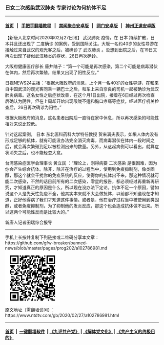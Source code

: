 ### 日女二次感染武汉肺炎 专家讨论为何抗体不足
------------------------

#### [首页](https://github.com/gfw-breaker/banned-news/blob/master/README.md) &nbsp;&nbsp;|&nbsp;&nbsp; [手把手翻墙教程](https://github.com/gfw-breaker/guides/wiki) &nbsp;&nbsp;|&nbsp;&nbsp; [禁闻聚合安卓版](https://github.com/gfw-breaker/bn-android) &nbsp;&nbsp;|&nbsp;&nbsp; [网门安卓版](https://github.com/oGate2/oGate) &nbsp;&nbsp;|&nbsp;&nbsp; [神州正道安卓版](https://github.com/SzzdOgate/update) 



<div><div class="post_content" itemprop="articleBody">
 <p>
  【新唐人北京时间2020年02月27日讯】
  <ok href="https://www.ntdtv.com/gb/武汉肺炎.htm">
   武汉肺炎
  </ok>
  疫情，在
  <ok href="https://www.ntdtv.com/gb/日本.htm">
   日本
  </ok>
  持续扩散，日本并且还出现了
  <ok href="https://www.ntdtv.com/gb/二度确诊.htm">
   二度确诊
  </ok>
  的案例，受到国际关注。大阪一名约40岁的女性导游在接触过来自武汉的观光客之后，被确诊了
  <ok href="https://www.ntdtv.com/gb/武汉肺炎.htm">
   武汉肺炎
  </ok>
  。没想到出院之后，在19日又再次出现了疑似武汉肺炎的症状，26日再次确诊。
 </p>
 <p>
  大阪府健康医疗部长 藤井陆子：“第一个可能是再次感染，第二个可能是病毒潜伏在体内，然后再次繁殖，结果又出现了阳性反应。”
 </p>
 <p>
  日视NEWS24主播：“根据大阪政府的消息，上个月一名40岁的女性导游，在和来自中国武汉的观光客同乘一辆巴士之后，和车上来自奈良的司机一起被确诊为武汉肺炎病毒。这名女性之后症状改善，在这个月1日出院，接着在6日经过再次检查后确认为阴性，但在上周却开始出现喉咙不适和胸口疼痛等症状，经过医疗机关检查后，26日再次确诊为阳性。”
 </p>
 <p>
  根据大阪政府的消息，这名患者出院后一直待在家中休息，所以再次感染的可能性相对来说比较低。
 </p>
 <p>
  针对这起案例，
  <ok href="https://www.ntdtv.com/gb/日本.htm">
   日本
  </ok>
  东北医科药科大学特任教授 贺来满夫表示，如果人体内没有形成足够的抗体，就有可能没办法完全消灭病毒，而病毒潜伏在体内一段时间之后，就会再次繁殖到足以被检测出来的数量。另外，从这起病例可以看出，就算症状消失之后，也不能轻忽大意。
 </p>
 <p>
  台湾感染症医学会理事长
  <ok href="https://www.ntdtv.com/gb/黄立民.htm">
   黄立民
  </ok>
  ：“理论上，刚得病要
  <ok href="https://www.ntdtv.com/gb/二次感染.htm">
   二次感染
  </ok>
  是很困难，因为你会产生综合抗体。除非，除非在治疗的过程当中，使用到免疫抑制剂，像类固醇，那这个就会干扰你的免疫系统的反应，使得你的抗体出不来，那这种情况就可能二次感染，不然的话目前所有的二次感染，零星的报告，都必须经过再重新再研究，才知道真正的原因是什么，所以现在没办法下定论。抗体不足一个原因，譬如说这个人是先天性免疫不全，他其实本来就不太会做抗体，以前都不知道现在才知道，正好他得病了我们才知道这件事情。或者是，他在治疗过程当中被使用到类固醇，或者免疫抑制剂，为了抑制他的发炎反应，那这个也会造成抗体做不出来。所以这两个可能性反而是比较大的。”
 </p>
 <p>
  新唐人记者田瑞综合报导
 </p>
 <div class="single_ad">
 </div>
</div>
</div>
<hr/>
手机上长按并复制下列链接或二维码分享本文章：<br/>
https://github.com/gfw-breaker/banned-news/blob/master/pages/prog202/a102786981.md <br/>
<a href='https://github.com/gfw-breaker/banned-news/blob/master/pages/prog202/a102786981.md'><img src='https://github.com/gfw-breaker/banned-news/blob/master/pages/prog202/a102786981.md.png'/></a> <br/>
原文地址（需翻墙访问）：https://www.ntdtv.com/gb/2020/02/27/a102786981.html


------------------------
#### [首页](https://github.com/gfw-breaker/banned-news/blob/master/README.md) &nbsp;|&nbsp; [一键翻墙软件](https://github.com/gfw-breaker/nogfw/blob/master/README.md) &nbsp;| [《九评共产党》](https://github.com/gfw-breaker/9ping.md/blob/master/README.md#九评之一评共产党是什么) | [《解体党文化》](https://github.com/gfw-breaker/jtdwh.md/blob/master/README.md) | [《共产主义的终极目的》](https://github.com/gfw-breaker/gczydzjmd.md/blob/master/README.md)


<img src='http://gfw-breaker.win/banned-news/pages/prog202/a102786981.md' width='0px' height='0px'/>